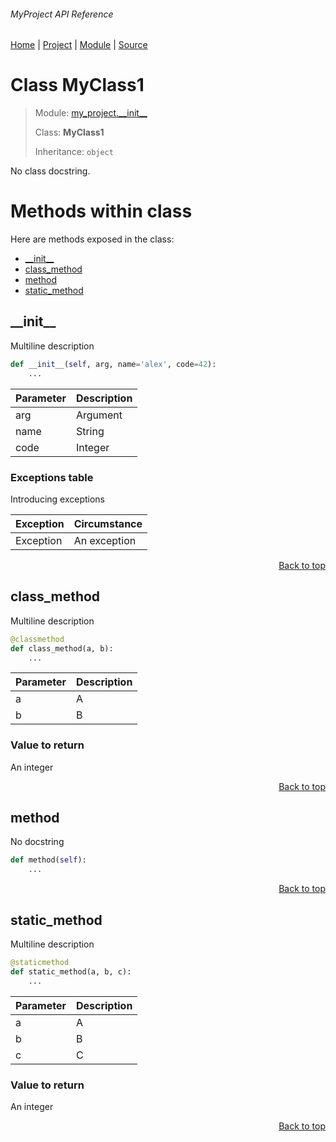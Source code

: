 ###### MyProject API Reference
[Home](/docs/this/is/a/test/README.md) | [Project](/README.md) | [Module](/docs/this/is/a/test/modules/my_project/__init__/README.md) | [Source](/src/my_project/__init__.py)

# Class MyClass1
> Module: [my\_project.\_\_init\_\_](/docs/this/is/a/test/modules/my_project/__init__/README.md)
>
> Class: **MyClass1**
>
> Inheritance: `object`

No class docstring.

# Methods within class
Here are methods exposed in the class:
- [\_\_init\_\_](#__init__)
- [class\_method](#class_method)
- [method](#method)
- [static\_method](#static_method)

## \_\_init\_\_
Multiline 
description

```python
def __init__(self, arg, name='alex', code=42):
    ...
```

| Parameter | Description |
| --- | --- |
| arg | Argument |
| name | String |
| code | Integer |

### Exceptions table
Introducing exceptions

| Exception | Circumstance |
| --- | --- |
| Exception | An exception |

<p align="right"><a href="#myproject-api-reference">Back to top</a></p>

## class\_method
Multiline
description

```python
@classmethod
def class_method(a, b):
    ...
```

| Parameter | Description |
| --- | --- |
| a | A |
| b | B |

### Value to return
An integer

<p align="right"><a href="#myproject-api-reference">Back to top</a></p>

## method
No docstring

```python
def method(self):
    ...
```

<p align="right"><a href="#myproject-api-reference">Back to top</a></p>

## static\_method
Multiline
description

```python
@staticmethod
def static_method(a, b, c):
    ...
```

| Parameter | Description |
| --- | --- |
| a | A |
| b | B |
| c | C |

### Value to return
An integer

<p align="right"><a href="#myproject-api-reference">Back to top</a></p>
